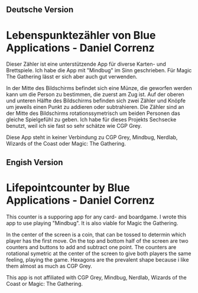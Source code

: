 ## Deutsche Version
# Lebenspunktezähler von Blue Applications - Daniel Correnz

Dieser Zähler ist eine unterstützende App für diverse Karten- und Brettspiele. Ich habe die App mit "Mindbug" im Sinn geschrieben. Für Magic The Gathering lässt er sich aber auch gut verwenden.

In der Mitte des Bildschirms befindet sich eine Münze, die geworfen werden kann um die Person zu bestimmen, die zuerst am Zug ist.
Auf der oberen und unteren Hälfte des Bildschirms befinden sich zwei Zähler und Knöpfe um jeweils einen Punkt zu addieren oder subtrahieren.
Die Zähler sind an der Mitte des Bildschirms rotationssymetrisch um beiden Personen das gleiche Spielgefühl zu geben.
Ich habe für dieses Projekts Sechsecke benutzt, weil ich sie fast so sehr schätze wie CGP Grey.

Diese App steht in keiner Verbindung zu CGP Grey, Mindbug, Nerdlab, Wizards of the Coast oder Magic: The Gathering.


## Engish Version
# Lifepointcounter by Blue Applications - Daniel Correnz

This counter is a supporing app for any card- and boardgame. I wrote this app to use playing "Mindbug". It is also viable for Magic the Gathering.

In the center of the screen is a coin, that can be tossed to determin which player has the first move.
On the top and bottom half of the screen are two counters and buttons to add and subtract one point.
The counters are rotational symetric at the center of the screen to give both players the same feeling, playing the game.
Hexagons are the prevalent shape because i like them almost as much as CGP Grey.

This app is not affiliated with CGP Grey, Mindbug, Nerdlab, Wizards of the Coast or Magic: The Gathering.